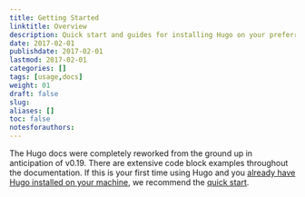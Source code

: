 ```yaml
---
title: Getting Started
linktitle: Overview
description: Quick start and guides for installing Hugo on your preferred operating system.
date: 2017-02-01
publishdate: 2017-02-01
lastmod: 2017-02-01
categories: []
tags: [usage,docs]
weight: 01
draft: false
slug:
aliases: []
toc: false
notesforauthors:
---
```


The Hugo docs were completely reworked from the ground up in anticipation of v0.19. There are extensive code block examples throughout the documentation. If this is your first time using Hugo and you [already have Hugo installed on your machine][install], we recommend the [quick start][].

[install]: /getting-started/installing/
[quick start]: /getting-started/quick-start/